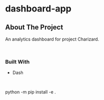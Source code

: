 # dashboard-app


## About The Project

An analytics dashboard for project Charizard.

<br />

### Built With

* Dash

<br />

python -m pip install -e .


